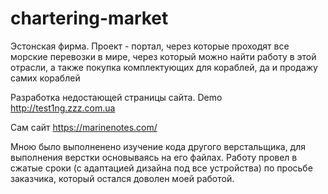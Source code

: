 # chartering-market

Эстонская фирма. Проект - портал, через которые проходят все морские перевозки в мире, через который можно найти работу в этой отрасли, а также покупка комплектующих для кораблей, да и продажу самих кораблей

Разработка недостающей страницы сайта. Demo http://test1ng.zzz.com.ua

Сам сайт https://marinenotes.com/

Мною было выполненено изучение кода другого верстальщика, для выполнения верстки основываясь на его файлах. Работу провел в сжатые сроки (с адаптацией дизайна под все устройства) по просьбе заказчика, который остался доволен моей работой.

